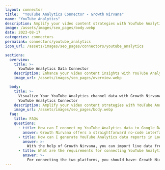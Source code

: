 ```yaml
---
layout: connector
title:  "YouTube Analytics Connector - Growth Nirvana"
name: "YouTube Analytics"
description: Amplify your video content strategies with YouTube Analytics insights integrated into Looker Studio.
image: /assets/images/seo_pages/body.webp
date: 2023-08-17
categories: connectors
permalink: connectors/youtube_analytics
icon_url: /assets/images/seo_pages/connectors/youtube_analytics

sections:
  overview:
    title: >-
      YouTube Analytics Data Connector
    description: Enhance your video content insights with YouTube Analytics integration. Seamlessly merge video performance data from YouTube Analytics with Looker Studio's analytical capabilities, unlocking insights that shape content strategies, audience engagement, and operational excellence.
    image_url: /assets/images/seo_pages/overview.webp

  body:
    title: >-
      Visualize Your YouTube Analytics channel data with Growth Nirvana's
      YouTube Analytics Connector
    description: Amplify your video content strategies with YouTube Analytics insights integrated into Looker Studio.
    image_url: /assets/images/seo_pages/body.webp
  faq:
    title: FAQs
    questions:
      - title: How can I connect my YouTube Analytics data to Google Data Studio/Looker Studio?
        answer: Growth Nirvana offers a straightforward no-code interface to connect to YouTube Analytics data sources.
      - title: How can I generate YouTube Analytics data reports in Looker Studio?
        answer: >-
          With the help of Growth Nirvana, you can import live data from YouTube Analytics into Looker Studio. These data can be viewed in charts, tables, and dashboards to generate branded reports that can be shared instantly.
      - title: What are the requirements for connecting YouTube Analytics and Looker Studio?
        answer: >-
          For connecting the two platforms, you should have: Growth Nirvana Account and YouTube Analytics Ads Account
---
```

